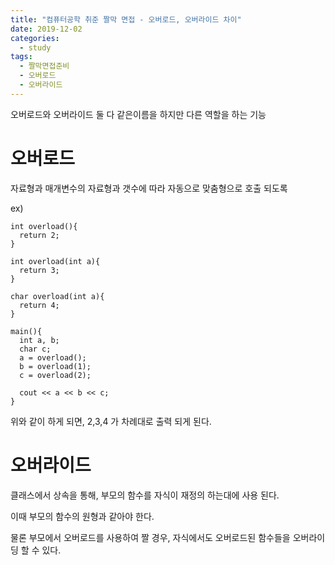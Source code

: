 ```yaml
---
title: "컴퓨터공학 취준 짤막 면접 - 오버로드, 오버라이드 차이"
date: 2019-12-02
categories: 
  - study
tags: 
  - 짤막면접준비
  - 오버로드
  - 오버라이드
---
```


오버로드와 오버라이드 둘 다 같은이름을 하지만 다른 역할을 하는 기능

# 오버로드 
 자료형과 매개변수의 자료형과 갯수에 따라 자동으로 맞춤형으로 호출 되도록
 
 
 ex)
 
```
int overload(){
  return 2;
}

int overload(int a){
  return 3;
}

char overload(int a){
  return 4;
}

main(){
  int a, b;
  char c;
  a = overload();
  b = overload(1);
  c = overload(2);
  
  cout << a << b << c;
}
```
위와 같이 하게 되면, 2,3,4 가 차례대로 출력 되게 된다. 


# 오버라이드
 클래스에서 상속을 통해, 부모의 함수를 자식이 재정의 하는대에 사용 된다. 
 
 이때 부모의 함수의 원형과 같아야 한다. 
 
 물론 부모에서 오버로드를 사용하여 짤 경우, 자식에서도 오버로드된 함수들을 오버라이딩 할 수 있다. 
 
 
  
